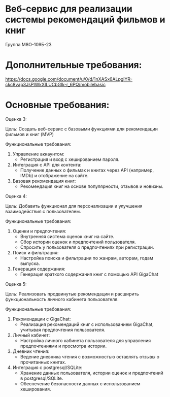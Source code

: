 # Веб-сервис для реализации системы рекомендаций фильмов и книг
Группа М8О-109Б-23
# Дополнительные требования:
https://docs.google.com/document/u/0/d/1nXASx6ALpgiYR-ckc8vap3JsPIWkXILUCbGIk-r_6PQ/mobilebasic

# Основные требования:
Оценка 3:

Цель: Создать веб-сервис с базовыми функциями для рекомендации фильмов и книг (MVP)

Функциональные требования:
1. Управление аккаунтом:
   - Регистрация и вход с хешированием пароля.
2. Интеграция с API для контента:
   - Получение данных о фильмах и книгах через API (например, IMDb) и отображение на сайте.
3. Базовая рекомендация книг:
   - Рекомендация книг на основе популярности, отзывов и новизны.

Оценка 4: 

Цель: Добавить функционал для персонализации и улучшения взаимодействия с пользователем.

Функциональные требования:
1. Оценки и предпочтения:
   - Внутренняя система оценок книг на сайте.
   - Сбор истории оценок и предпочтений пользователя.
   - Спросить у пользователя о предпочтениях при регистрации.
2. Поиск и фильтрация:
   - Настройка поиска и фильтрации по жанрам, авторам, годам выпуска.
3. Генерация содержания:
   - Генерация краткого содержания книг с помощью API GigaChat

Оценка 5: 

Цель: Реализовать продвинутые рекомендации и расширить функциональность личного кабинета пользователя.

Функциональные требования:
1. Рекомендации с GigaChat:
   - Реализация рекомендаций книг с использованием GigaChat, учитывая предпочтения пользователя.
2. Личный кабинет:
   - Настройка личного кабинета пользователя для управления предпочтениями и просмотра истории.
3. Дневник чтения:
   - Ведение дневника чтения с возможностью оставлять отзывы о прочитанных книгах.
4. Интеграция с postgresql/SQLite:
   - Хранение данных пользователя, истории оценок и предпочтений в postgresql/SQLite.
   - Обеспечение безопасности данных с использованием хеширования.
